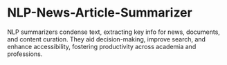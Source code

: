 # NLP-News-Article-Summarizer
NLP summarizers condense text, extracting key info for news, documents, and content curation. They aid decision-making, improve search, and enhance accessibility, fostering productivity across academia and professions.

